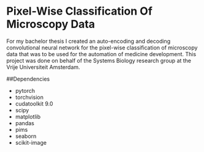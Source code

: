# Pixel-Wise Classification Of Microscopy Data
For my bachelor thesis I created an auto-encoding and decoding convolutional neural network for the pixel-wise classification of microscopy data that was to be used for the automation of medicine development. This project was done on behalf of the Systems Biology research group at the Vrije Universiteit Amsterdam.

##Dependencies
<ul>
	<li>pytorch</li>
	<li>torchvision</li>
	<li>cudatoolkit 9.0</li>
	<li>scipy</li>
	<li>matplotlib</li>
	<li>pandas</li>
	<li>pims</li>
	<li>seaborn</li>
	<li>scikit-image</li>
</ul>
